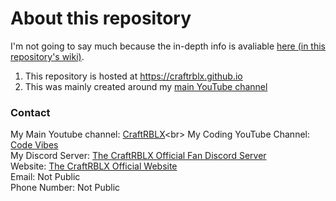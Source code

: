 # About this repository
I'm not going to say much because the in-depth info is avaliable [here (in this repository's wiki)](https://github.com/CraftRBLX/CraftRBLX.github.io/wiki).

1. This repository is hosted at https://craftrblx.github.io
2. This was mainly created around my [main YouTube channel](https://www.youtube.com/channel/UCEh6ZxENe-OzEu_tl3t3s-w?)

### Contact
My Main Youtube channel: [CraftRBLX](https://www.youtube.com/channel/UCEh6ZxENe-OzEu_tl3t3s-w?)<br>
My Coding YouTube Channel: [Code Vibes](https://www.youtube.com/channel/UC2OUBrGSPqJBm4A32YVbe9A)<br>
My Discord Server: [The CraftRBLX Official Fan Discord Server](https://discord.gg/BHhV8fH​)<br>
Website: [The CraftRBLX Official Website](https://craftrblx.github.io)<br>
Email: Not Public<br>
Phone Number: Not Public
